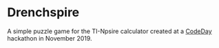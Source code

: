 # Drenchspire
A simple puzzle game for the TI-Npsire calculator created at a [CodeDay](https://www.codeday.org/) hackathon in November 2019.
